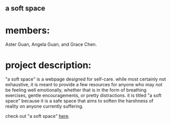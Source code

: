 ## a soft space

# members: 
Aster Guan, Angela Guan, and Grace Chen.

# project description:
"a soft space" is a webpage designed for self-care. while most certainly not exhaustive, it is meant to provide a few resources for anyone who may not be feeling well emotionally, whether that is in the form of breathing exercises, gentle encouragements, or pretty distractions. it is titled "a soft space" because it is a safe space that aims to soften the harshness of reality on anyone currently suffering.

check out "a soft space" <a href="welcome.html">here</a>.
